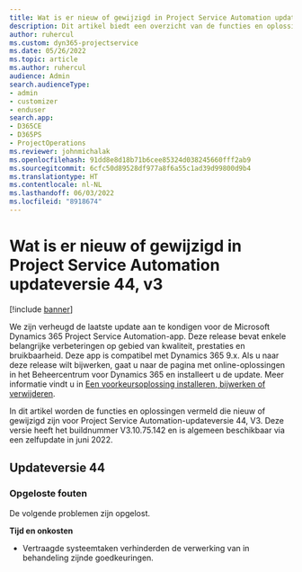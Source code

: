 ```yaml
---
title: Wat is er nieuw of gewijzigd in Project Service Automation updateversie 44, v3
description: Dit artikel biedt een overzicht van de functies en oplossingen die beschikbaar zijn in Microsoft Dynamics 365 Project Service Automation-updateversie 44, V3.
author: ruhercul
ms.custom: dyn365-projectservice
ms.date: 05/26/2022
ms.topic: article
ms.author: ruhercul
audience: Admin
search.audienceType:
- admin
- customizer
- enduser
search.app:
- D365CE
- D365PS
- ProjectOperations
ms.reviewer: johnmichalak
ms.openlocfilehash: 91dd8e8d18b71b6cee85324d038245660fff2ab9
ms.sourcegitcommit: 6cfc50d89528df977a8f6a55c1ad39d99800d9b4
ms.translationtype: HT
ms.contentlocale: nl-NL
ms.lasthandoff: 06/03/2022
ms.locfileid: "8918674"
---
```

# <a name="whats-new-or-changed-in-project-service-automation-update-release-44-v3"></a>Wat is er nieuw of gewijzigd in Project Service Automation updateversie 44, v3

[!include [banner](../includes/psa-now-project-operations.md)]

We zijn verheugd de laatste update aan te kondigen voor de Microsoft Dynamics 365 Project Service Automation-app. Deze release bevat enkele belangrijke verbeteringen op gebied van kwaliteit, prestaties en bruikbaarheid. Deze app is compatibel met Dynamics 365 9.x. Als u naar deze release wilt bijwerken, gaat u naar de pagina met online-oplossingen in het Beheercentrum voor Dynamics 365 en installeert u de update. Meer informatie vindt u in [Een voorkeursoplossing installeren, bijwerken of verwijderen](/power-platform/admin/install-remove-preferred-solution).

In dit artikel worden de functies en oplossingen vermeld die nieuw of gewijzigd zijn voor Project Service Automation-updateversie 44, V3. Deze versie heeft het buildnummer V3.10.75.142 en is algemeen beschikbaar via een zelfupdate in juni 2022.

## <a name="update-release-44"></a>Updateversie 44

### <a name="bug-fixes"></a>Opgeloste fouten

De volgende problemen zijn opgelost.

**Tijd en onkosten**

- Vertraagde systeemtaken verhinderden de verwerking van in behandeling zijnde goedkeuringen.
